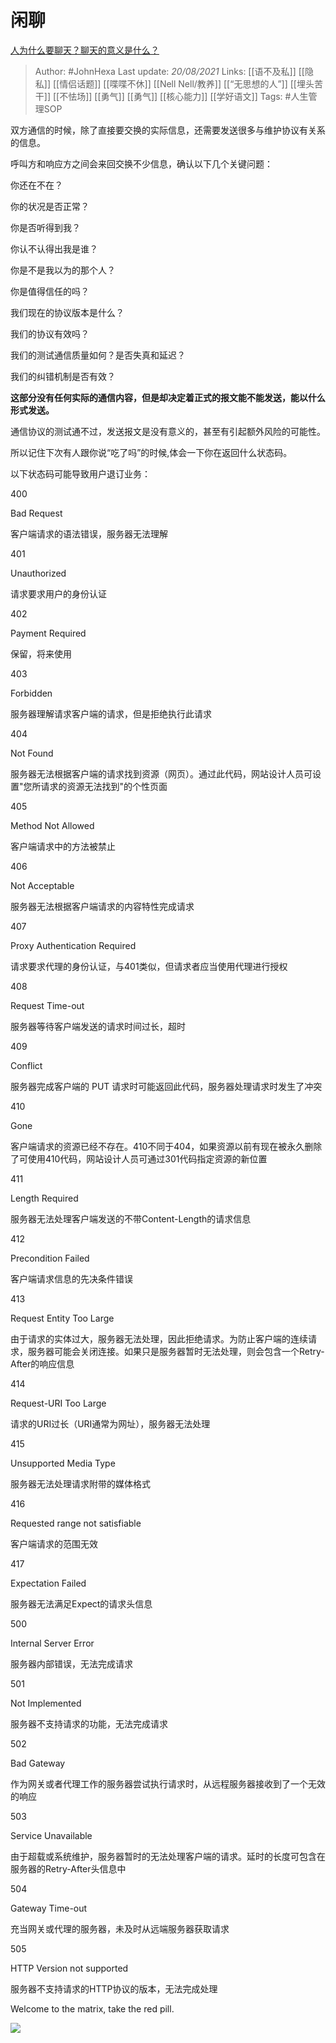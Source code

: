 # 闲聊
[人为什么要聊天？聊天的意义是什么？](https://www.zhihu.com/question/308600613/answer/2067171324)

> Author: #JohnHexa 
Last update: *20/08/2021* 
Links: [[语不及私]] [[隐私]] [[情侣话题]] [[喋喋不休]] [[Nell Nell/教养]] [[“无思想的人”]] [[埋头苦干]] [[不怯场]] [[勇气]] [[勇气]] [[核心能力]] [[学好语文]]
Tags: #人生管理SOP 
  



双方通信的时候，除了直接要交换的实际信息，还需要发送很多与维护协议有关系的信息。

呼叫方和响应方之间会来回交换不少信息，确认以下几个关键问题：

你还在不在？

你的状况是否正常？

你是否听得到我？

你认不认得出我是谁？

你是不是我以为的那个人？

你是值得信任的吗？

我们现在的协议版本是什么？

我们的协议有效吗？

我们的测试通信质量如何？是否失真和延迟？

我们的纠错机制是否有效？

**这部分没有任何实际的通信内容，但是却决定着正式的报文能不能发送，能以什么形式发送。**

通信协议的测试通不过，发送报文是没有意义的，甚至有引起额外风险的可能性。

所以记住下次有人跟你说“吃了吗”的时候,体会一下你在返回什么状态码。

以下状态码可能导致用户退订业务：

400

Bad Request

客户端请求的语法错误，服务器无法理解

401

Unauthorized

请求要求用户的身份认证

402

Payment Required

保留，将来使用

403

Forbidden

服务器理解请求客户端的请求，但是拒绝执行此请求

404

Not Found

服务器无法根据客户端的请求找到资源（网页）。通过此代码，网站设计人员可设置"您所请求的资源无法找到"的个性页面

405

Method Not Allowed

客户端请求中的方法被禁止

406

Not Acceptable

服务器无法根据客户端请求的内容特性完成请求

407

Proxy Authentication Required

请求要求代理的身份认证，与401类似，但请求者应当使用代理进行授权

408

Request Time-out

服务器等待客户端发送的请求时间过长，超时

409

Conflict

服务器完成客户端的 PUT 请求时可能返回此代码，服务器处理请求时发生了冲突

410

Gone

客户端请求的资源已经不存在。410不同于404，如果资源以前有现在被永久删除了可使用410代码，网站设计人员可通过301代码指定资源的新位置

411

Length Required

服务器无法处理客户端发送的不带Content-Length的请求信息

412

Precondition Failed

客户端请求信息的先决条件错误

413

Request Entity Too Large

由于请求的实体过大，服务器无法处理，因此拒绝请求。为防止客户端的连续请求，服务器可能会关闭连接。如果只是服务器暂时无法处理，则会包含一个Retry-After的响应信息

414

Request-URI Too Large

请求的URI过长（URI通常为网址），服务器无法处理

415

Unsupported Media Type

服务器无法处理请求附带的媒体格式

416

Requested range not satisfiable

客户端请求的范围无效

417

Expectation Failed

服务器无法满足Expect的请求头信息

500

Internal Server Error

服务器内部错误，无法完成请求

501

Not Implemented

服务器不支持请求的功能，无法完成请求

502

Bad Gateway

作为网关或者代理工作的服务器尝试执行请求时，从远程服务器接收到了一个无效的响应

503

Service Unavailable

由于超载或系统维护，服务器暂时的无法处理客户端的请求。延时的长度可包含在服务器的Retry-After头信息中

504

Gateway Time-out

充当网关或代理的服务器，未及时从远端服务器获取请求

505

HTTP Version not supported

服务器不支持请求的HTTP协议的版本，无法完成处理

  

Welcome to the matrix, take the red pill.

![](https://pic1.zhimg.com/50/v2-116ed8f59431e63c851e1b187b9c518e_720w.jpg?source=1940ef5c)